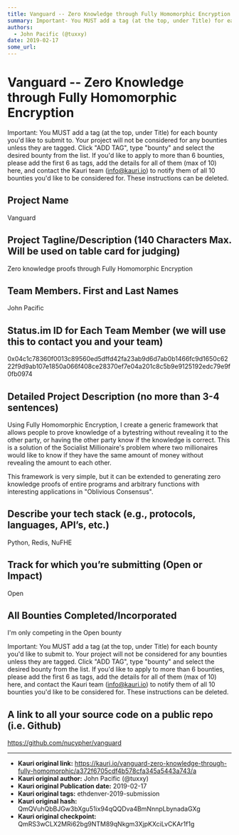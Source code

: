 ```yaml
---
title: Vanguard -- Zero Knowledge through Fully Homomorphic Encryption
summary: Important- You MUST add a tag (at the top, under Title) for each bounty youd like to submit to. Your project will not be considered for any bounties unless they are tagged. Click ADD TAG, type bounty and select the desired bounty from the list. If youd like to apply to more than 6 bounties, please add the first 6 as tags, add the details for all of them (max of 10) here, and contact the Kauri team (info@kauri.io) to notify them of all 10 bounties youd like to be considered for. These instruction
authors:
  - John Pacific (@tuxxy)
date: 2019-02-17
some_url: 
---
```


# Vanguard -- Zero Knowledge through Fully Homomorphic Encryption



Important: You MUST add a tag (at the top, under Title) for each bounty you'd like to submit to. Your project will not be considered for any bounties unless they are tagged. Click "ADD TAG", type  "bounty" and select the desired bounty from the list. If you'd like to apply to more than 6 bounties, please add the first 6 as tags, add the details for all of them (max of 10) here, and contact the Kauri team (info@kauri.io) to notify them of all 10 bounties you'd like to be considered for. These instructions can be deleted.

## Project Name
Vanguard


## Project Tagline/Description (140 Characters Max. Will be used on table card for judging)
Zero knowledge proofs through Fully Homomorphic Encryption


## Team Members. First and Last Names
John Pacific

## Status.im ID for Each Team Member (we will use this to contact you and your team)
0x04c1c78360f0013c89560ed5dffd42fa23ab9d6d7ab0b1466fc9d1650c6222f9d9ab107e1850a066f408ce28370ef7e04a201c8c5b9e9125192edc79e9f0fb0974

## Detailed Project Description (no more than 3-4 sentences)
Using Fully Homomorphic Encryption, I create a generic framework that allows people to prove knowledge of a bytestring without revealing it to the other party, or having the other party know if the knowledge is correct. This is a solution of the Socialist Millionaire's problem where two millionaires would like to know if they have the same amount of money without revealing the amount to each other.

This framework is very simple, but it can be extended to generating zero knowledge proofs of entire programs and arbitrary functions with interesting applications in "Oblivious Consensus".

## Describe your tech stack (e.g., protocols, languages, API’s, etc.)
Python, Redis, NuFHE


## Track for which you’re submitting (Open or Impact)
Open


## All Bounties Completed/Incorporated
I'm only competing in the Open bounty

Important: You MUST add a tag (at the top, under Title) for each bounty you'd like to submit to. Your project will not be considered for any bounties unless they are tagged. Click "ADD TAG", type  "bounty" and select the desired bounty from the list. If you'd like to apply to more than 6 bounties, please add the first 6 as tags, add the details for all of them (max of 10) here, and contact the Kauri team (info@kauri.io) to notify them of all 10 bounties you'd like to be considered for. These instructions can be deleted.

## A link to all your source code on a public repo (i.e. Github)
https://github.com/nucypher/vanguard






---

- **Kauri original link:** https://kauri.io/vanguard-zero-knowledge-through-fully-homomorphic/a372f6705cdf4b578cfa345a5443a743/a
- **Kauri original author:** John Pacific (@tuxxy)
- **Kauri original Publication date:** 2019-02-17
- **Kauri original tags:** ethdenver-2019-submission
- **Kauri original hash:** QmQVuhQbBJGw3bXgu51ix94qQQDva4BmNnnpLbynadaGXg
- **Kauri original checkpoint:** QmRS3wCLX2MRi62bg9NTM89qNkgm3XjpKXciLvCKAr1f1g



